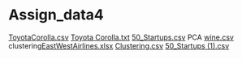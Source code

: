 # Assign_data4
[ToyotaCorolla.csv](https://github.com/ajinkyabhandarge/Assign_data4/files/9793896/ToyotaCorolla.csv)
[Toyota Corolla.txt](https://github.com/ajinkyabhandarge/Assign_data4/files/9793897/Toyota.Corolla.txt)
[50_Startups.csv](https://github.com/ajinkyabhandarge/Assign_data4/files/9793898/50_Startups.csv)
PCA [wine.csv](https://github.com/ajinkyabhandarge/Assign_data4/files/9794188/wine.csv)
clustering[EastWestAirlines.xlsx](https://github.com/ajinkyabhandarge/Assign_data4/files/9794450/EastWestAirlines.xlsx)
[Clustering.csv](https://github.com/ajinkyabhandarge/Assign_data4/files/9794486/Clustering.csv)
[50_Startups (1).csv](https://github.com/ajinkyabhandarge/Assign_data4/files/10121390/50_Startups.1.csv)
